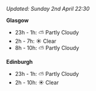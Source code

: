 *Updated: Sunday 2nd April 22:30*

**Glasgow**

* 23h - 1h: :partly_sunny: Partly Cloudy
* 2h - 7h: :sunny: Clear
* 8h - 10h: :partly_sunny: Partly Cloudy

**Edinburgh**

* 23h - 1h: :partly_sunny: Partly Cloudy
* 2h - 10h: :sunny: Clear
